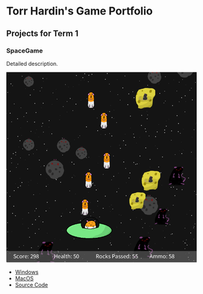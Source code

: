 # Torr Hardin's Game Portfolio

## Projects for Term 1

### SpaceGame

Detailed description.

![Running Game](https://github.com/9645329-max/portfolio/blob/main/images/Gameplay.png)

* [Windows](https://github.com/9645329-max/portfolio/blob/main/src/SpaceGame/windows-amd64.zip)
* [MacOS](https://github.com/9645329-max/portfolio/blob/main/src/SpaceGame/macos-aarch64.zip)
* [Source Code](https://github.com/9645329-max/portfolio/tree/main/src/SpaceGame)
